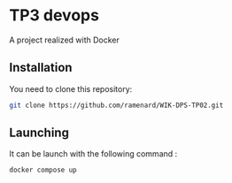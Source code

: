 # TP3 devops

A project realized with Docker

## Installation

You need to clone this repository:
```sh
git clone https://github.com/ramenard/WIK-DPS-TP02.git
```

## Launching

It can be launch with the following command :
```sh
docker compose up
```